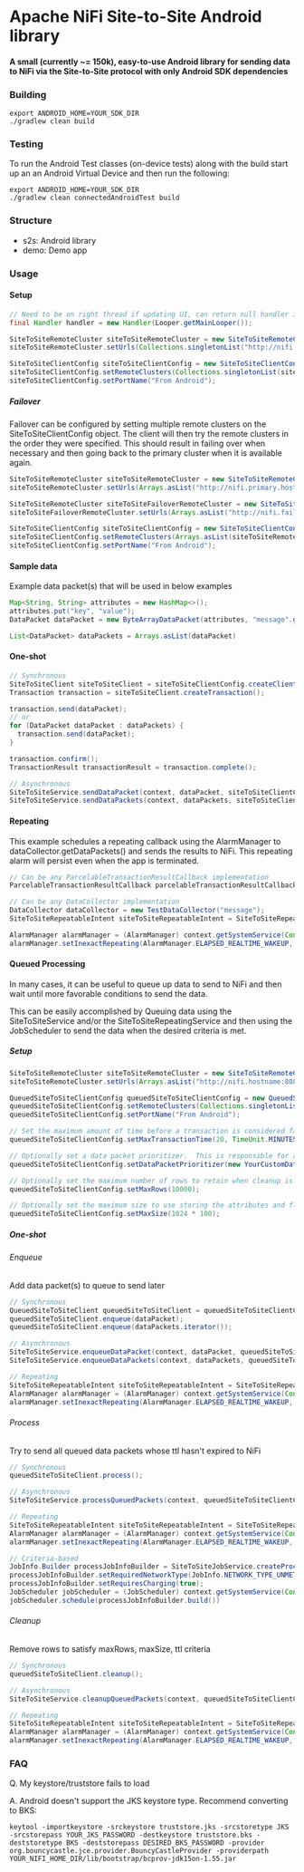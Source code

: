 # Apache NiFi Site-to-Site Android library
#### A small (currently ~= 150k), easy-to-use Android library for sending data to NiFi via the Site-to-Site protocol with only Android SDK dependencies

### Building
```shell
export ANDROID_HOME=YOUR_SDK_DIR
./gradlew clean build
```

### Testing
To run the Android Test classes (on-device tests) along with the build start up an an Android Virtual Device and then run the following:
```shell
export ANDROID_HOME=YOUR_SDK_DIR
./gradlew clean connectedAndroidTest build
```

### Structure
* s2s: Android library
* demo: Demo app

### Usage
#### Setup
```java
// Need to be on right thread if updating UI, can return null handler in callback otherwise
final Handler handler = new Handler(Looper.getMainLooper());

SiteToSiteRemoteCluster siteToSiteRemoteCluster = new SiteToSiteRemoteCluster();
siteToSiteRemoteCluster.setUrls(Collections.singletonList("http://nifi.hostname:8080/nifi"));

SiteToSiteClientConfig siteToSiteClientConfig = new SiteToSiteClientConfig();
siteToSiteClientConfig.setRemoteClusters(Collections.singletonList(siteToSiteRemoteCluster));
siteToSiteClientConfig.setPortName("From Android");
```

##### Failover
Failover can be configured by setting multiple remote clusters on the SiteToSiteClientConfig object.  The client will then try the remote clusters in the order they were specified.  This should result in failing over when necessary and then going back to the primary cluster when it is available again.
```java
SiteToSiteRemoteCluster siteToSiteRemoteCluster = new SiteToSiteRemoteCluster();
siteToSiteRemoteCluster.setUrls(Arrays.asList("http://nifi.primary.hostname:8080/nifi"));

SiteToSiteRemoteCluster siteToSiteFailoverRemoteCluster = new SiteToSiteRemoteCluster();
siteToSiteFailoverRemoteCluster.setUrls(Arrays.asList("http://nifi.failover.hostname:8080/nifi"));

SiteToSiteClientConfig siteToSiteClientConfig = new SiteToSiteClientConfig();
siteToSiteClientConfig.setRemoteClusters(Arrays.asList(siteToSiteRemoteCluster, siteToSiteFailoverRemoteCluster));
siteToSiteClientConfig.setPortName("From Android");
```

#### Sample data
Example data packet(s) that will be used in below examples
```java
Map<String, String> attributes = new HashMap<>();
attributes.put("key", "value");
DataPacket dataPacket = new ByteArrayDataPacket(attributes, "message".getBytes(Charsets.UTF_8));

List<DataPacket> dataPackets = Arrays.asList(dataPacket)
```
#### One-shot

```java
// Synchronous
SiteToSiteClient siteToSiteClient = siteToSiteClientConfig.createClient();
Transaction transaction = siteToSiteClient.createTransaction();

transaction.send(dataPacket);
// or
for (DataPacket dataPacket : dataPackets) {
  transaction.send(dataPacket);
}

transaction.confirm();
TransactionResult transactionResult = transaction.complete();

// Asynchronous
SiteToSiteService.sendDataPacket(context, dataPacket, siteToSiteClientConfig, new TransactionResultCallback() {});
SiteToSiteService.sendDataPackets(context, dataPackets, siteToSiteClientConfig, new TransactionResultCallback() {});
```

#### Repeating
This example schedules a repeating callback using the AlarmManager to dataCollector.getDataPackets() and sends the results to NiFi.  This repeating alarm will persist even when the app is terminated.

```java
// Can be any ParcelableTransactionResultCallback implementation
ParcelableTransactionResultCallback parcelableTransactionResultCallback = new RepeatingTransactionResultCallback();

// Can be any DataCollector implementation
DataCollector dataCollector = new TestDataCollector("message");
SiteToSiteRepeatableIntent siteToSiteRepeatableIntent = SiteToSiteRepeating.createSendPendingIntent(context, dataCollector, siteToSiteClientConfig, parcelableTransactionResultCallback);

AlarmManager alarmManager = (AlarmManager) context.getSystemService(Context.ALARM_SERVICE);
alarmManager.setInexactRepeating(AlarmManager.ELAPSED_REALTIME_WAKEUP, SystemClock.elapsedRealtime(), TimeUnit.MINUTES.toMillis(15), siteToSiteRepeatableIntent.getPendingIntent());
```

#### Queued Processing
In many cases, it can be useful to queue up data to send to NiFi and then wait until more favorable conditions to send the data.

This can be easily accomplished by Queuing data using the SiteToSiteService and/or the SiteToSiteRepeatingService and then using the JobScheduler to send the data when the desired criteria is met.
##### Setup
```java
SiteToSiteRemoteCluster siteToSiteRemoteCluster = new SiteToSiteRemoteCluster();
siteToSiteRemoteCluster.setUrls(Arrays.asList("http://nifi.hostname:8080/nifi"));

QueuedSiteToSiteClientConfig queuedSiteToSiteClientConfig = new QueuedSiteToSiteClientConfig();
queuedSiteToSiteClientConfig.setRemoteClusters(Collections.singletonList(siteToSiteRemoteCluster));
queuedSiteToSiteClientConfig.setPortName("From Android");

// Set the maximum amount of time before a transaction is considered failed in case it failed but was unable to update database to indicate that.  This should be set much higher than transactions will be reasonably expected to take and defaults to 10 minutes.
queuedSiteToSiteClientConfig.setMaxTransactionTime(20, TimeUnit.MINUTES);

// Optionally set a data packet prioritizer.  This is responsible for assigning a numeric priority to each packet (higher is more important) as well as a ttl value beyond which the packet should be discarded whether sent or not.
queuedSiteToSiteClientConfig.setDataPacketPrioritizer(new YourCustomDataPacketPrioritizer());

// Optionally set the maximum number of rows to retain when cleanup is performed
queuedSiteToSiteClientConfig.setMaxRows(10000);

// Optionally set the maximum size to use storing the attributes and flowfile content in the database (more expensive to age-off than row count or ttl)
queuedSiteToSiteClientConfig.setMaxSize(1024 * 100);
```

##### One-shot

###### Enqueue
Add data packet(s) to queue to send later
```java
// Synchronous
QueuedSiteToSiteClient queuedSiteToSiteClient = queuedSiteToSiteClientConfig.getQueuedSiteToSiteClient(context);
queuedSiteToSiteClient.enqueue(dataPacket);
queuedSiteToSiteClient.enqueue(dataPackets.iterator());

// Asynchronous
SiteToSiteService.enqueueDataPacket(context, dataPacket, queuedSiteToSiteClientConfig, new QueuedOperationResultCallback(){});
SiteToSiteService.enqueueDataPackets(context, dataPackets, queuedSiteToSiteClientConfig, new QueuedOperationResultCallback(){});

// Repeating
SiteToSiteRepeatableIntent siteToSiteRepeatableIntent = SiteToSiteRepeating.createEnqueuePendingIntent(context, dataCollector, queuedSiteToSiteClientConfig, parcelableQueuedOperationResultCallback);
AlarmManager alarmManager = (AlarmManager) context.getSystemService(Context.ALARM_SERVICE);
alarmManager.setInexactRepeating(AlarmManager.ELAPSED_REALTIME_WAKEUP, SystemClock.elapsedRealtime(), TimeUnit.MINUTES.toMillis(15), siteToSiteRepeatableIntent.getPendingIntent());
```

###### Process
Try to send all queued data packets whose ttl hasn't expired to NiFi
```java
// Synchronous
queuedSiteToSiteClient.process();

// Asynchronous
SiteToSiteService.processQueuedPackets(context, queuedSiteToSiteClientConfig, new QueuedOperationResultCallback(){});

// Repeating
SiteToSiteRepeatableIntent siteToSiteRepeatableIntent = SiteToSiteRepeating.createProcessQueuePendingIntent(context, queuedSiteToSiteClientConfig, parcelableQueuedOperationResultCallback);
AlarmManager alarmManager = (AlarmManager) context.getSystemService(Context.ALARM_SERVICE);
alarmManager.setInexactRepeating(AlarmManager.ELAPSED_REALTIME_WAKEUP, SystemClock.elapsedRealtime(), TimeUnit.MINUTES.toMillis(15), siteToSiteRepeatableIntent.getPendingIntent());

// Criteria-based
JobInfo.Builder processJobInfoBuilder = SiteToSiteJobService.createProcessJobInfoBuilder(context, jobId, queuedSiteToSiteClientConfig, parcelableQueuedOperationResultCallback);
processJobInfoBuilder.setRequiredNetworkType(JobInfo.NETWORK_TYPE_UNMETERED);
processJobInfoBuilder.setRequiresCharging(true);
JobScheduler jobScheduler = (JobScheduler) context.getSystemService(Context.JOB_SCHEDULER_SERVICE);
jobScheduler.schedule(processJobInfoBuilder.build())
```

###### Cleanup
Remove rows to satisfy maxRows, maxSize, ttl criteria
```java
// Synchronous
queuedSiteToSiteClient.cleanup();

// Asynchronous
SiteToSiteService.cleanupQueuedPackets(context, queuedSiteToSiteClientConfig, new QueuedOperationResultCallback(){});

// Repeating
SiteToSiteRepeatableIntent siteToSiteRepeatableIntent = SiteToSiteRepeating.createCleanupQueuePendingIntent(context, queuedSiteToSiteClientConfig, parcelableQueuedOperationResultCallback);
AlarmManager alarmManager = (AlarmManager) context.getSystemService(Context.ALARM_SERVICE);
alarmManager.setInexactRepeating(AlarmManager.ELAPSED_REALTIME_WAKEUP, SystemClock.elapsedRealtime(), TimeUnit.MINUTES.toMillis(15), siteToSiteRepeatableIntent.getPendingIntent());
```

### FAQ
Q. My keystore/truststore fails to load

A. Android doesn't support the JKS keystore type.  Recommend converting to BKS:
```shell
keytool -importkeystore -srckeystore truststore.jks -srcstoretype JKS -srcstorepass YOUR_JKS_PASSWORD -destkeystore truststore.bks -deststoretype BKS -deststorepass DESIRED_BKS_PASSWORD -provider org.bouncycastle.jce.provider.BouncyCastleProvider -providerpath YOUR_NIFI_HOME_DIR/lib/bootstrap/bcprov-jdk15on-1.55.jar
```